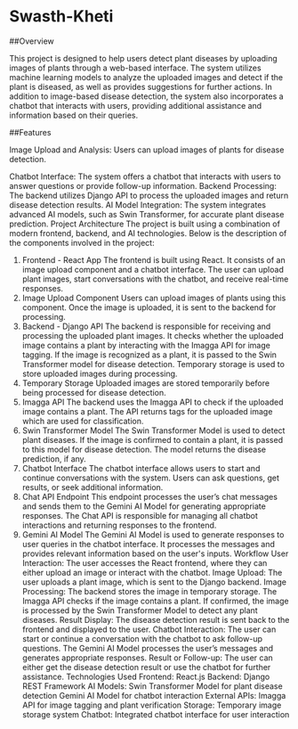 # Swasth-Kheti

##Overview

This project is designed to help users detect plant diseases by uploading images of plants through a web-based interface. The system utilizes machine learning models to analyze the uploaded images and detect if the plant is diseased, as well as provides suggestions for further actions. In addition to image-based disease detection, the system also incorporates a chatbot that interacts with users, providing additional assistance and information based on their queries.

##Features

Image Upload and Analysis: Users can upload images of plants for disease detection.

Chatbot Interface: The system offers a chatbot that interacts with users to answer questions or provide follow-up information.
Backend Processing: The backend utilizes Django API to process the uploaded images and return disease detection results.
AI Model Integration: The system integrates advanced AI models, such as Swin Transformer, for accurate plant disease prediction.
Project Architecture
The project is built using a combination of modern frontend, backend, and AI technologies. Below is the description of the components involved in the project:

1. Frontend - React App
The frontend is built using React.
It consists of an image upload component and a chatbot interface.
The user can upload plant images, start conversations with the chatbot, and receive real-time responses.
2. Image Upload Component
Users can upload images of plants using this component.
Once the image is uploaded, it is sent to the backend for processing.
3. Backend - Django API
The backend is responsible for receiving and processing the uploaded plant images.
It checks whether the uploaded image contains a plant by interacting with the Imagga API for image tagging.
If the image is recognized as a plant, it is passed to the Swin Transformer model for disease detection.
Temporary storage is used to store uploaded images during processing.
4. Temporary Storage
Uploaded images are stored temporarily before being processed for disease detection.
5. Imagga API
The backend uses the Imagga API to check if the uploaded image contains a plant.
The API returns tags for the uploaded image which are used for classification.
6. Swin Transformer Model
The Swin Transformer Model is used to detect plant diseases.
If the image is confirmed to contain a plant, it is passed to this model for disease detection.
The model returns the disease prediction, if any.
7. Chatbot Interface
The chatbot interface allows users to start and continue conversations with the system.
Users can ask questions, get results, or seek additional information.
8. Chat API Endpoint
This endpoint processes the user’s chat messages and sends them to the Gemini AI Model for generating appropriate responses.
The Chat API is responsible for managing all chatbot interactions and returning responses to the frontend.
9. Gemini AI Model
The Gemini AI Model is used to generate responses to user queries in the chatbot interface.
It processes the messages and provides relevant information based on the user's inputs.
Workflow
User Interaction: The user accesses the React frontend, where they can either upload an image or interact with the chatbot.
Image Upload: The user uploads a plant image, which is sent to the Django backend.
Image Processing:
The backend stores the image in temporary storage.
The Imagga API checks if the image contains a plant.
If confirmed, the image is processed by the Swin Transformer Model to detect any plant diseases.
Result Display: The disease detection result is sent back to the frontend and displayed to the user.
Chatbot Interaction: The user can start or continue a conversation with the chatbot to ask follow-up questions. The Gemini AI Model processes the user’s messages and generates appropriate responses.
Result or Follow-up: The user can either get the disease detection result or use the chatbot for further assistance.
Technologies Used
Frontend: React.js
Backend: Django REST Framework
AI Models:
Swin Transformer Model for plant disease detection
Gemini AI Model for chatbot interaction
External APIs:
Imagga API for image tagging and plant verification
Storage: Temporary image storage system
Chatbot: Integrated chatbot interface for user interaction
